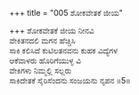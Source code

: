 +++
title = "005 ಶೋಕವೇತಕೆ ಜೀಯ"

+++
ಶೋಕವೇತಕೆ ಜೀಯ ನೀನವಿ  
ವೇಕಿತನದಲಿ ಮಗನ ಹೆಚ್ಚಿಸಿ   
ಸಾಕಿ ಕಲಿಸಿದೆ ಕುಟಿಲತನವನು ಕುಹಕ ವಿದ್ಯೆಗಳ  
ಆಕೆವಾಳರು ಹೊರಿಗೆಯುಳ್ಳ ವಿ  
ವೇಕಿಗಳು ನಿಮ್ಮಲ್ಲಿ ಸಲ್ಲರು  
ಸಾಕಿದೇತಕೆ ಸೈರಿಸೆಂದನು ಸಂಜಯನು ನೃಪನ     ॥5॥